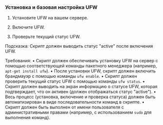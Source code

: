 
### Установка и базовая настройка UFW

1. Установите UFW на вашем сервере.

2. Включите UFW.

3. Проверьте текущий статус UFW.

Подсказка: Скрипт должен выводить статус "active" после включения UFW.

Требования:
•	Скрипт должен обеспечивать установку UFW на сервер с помощью соответствующей команды пакетного менеджера (например, `apt-get install ufw`).
•	После установки UFW, скрипт должен включить брандмауэр с помощью команды `ufw enable`.
•	Скрипт должен проверить текущий статус UFW с помощью команды `ufw status`.
•	Скрипт должен выводить на экран информацию о статусе UFW, которая подтверждает, что он активен (должен отображаться статус "active").
•	Весь процесс (установка, включение и проверка статуса) должен быть автоматизирован в виде последовательности команд в скрипте.
•	Скрипт должен быть выполнен от имени пользователя с административными правами (например, с использованием `sudo` для выполнения команд).